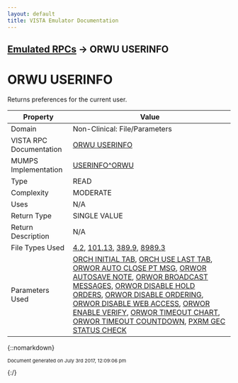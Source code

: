 ```yaml
---
layout: default
title: VISTA Emulator Documentation
---
```


## [Emulated RPCs](TableOfContents) &#8594; ORWU USERINFO
# ORWU USERINFO

Returns preferences for the current user.

Property | Value
--- | ---
Domain | Non-Clinical: File/Parameters
VISTA RPC Documentation | [ORWU USERINFO](../VISTARPC/ORWU_USERINFO)
MUMPS Implementation | [USERINFO^ORWU](http://code.osehra.org/dox/Routine_ORWU_source.html)
Type | READ
Complexity | MODERATE
Uses | N/A
Return Type | SINGLE VALUE
Return Description | N/A
File Types Used | [4.2](../VDM/Domain-4_2), [101.13](../VDM/Or_Cprs_Tabs-101_13), [389.9](../VDM/Station_Number_time_Sensitive-389_9), [8989.3](../VDM/Kernel_System_Parameters-8989_3)
Parameters Used | [ORCH INITIAL TAB](../Parameters/ORCH_INITIAL_TAB), [ORCH USE LAST TAB](../Parameters/ORCH_USE_LAST_TAB), [ORWOR AUTO CLOSE PT MSG](../Parameters/ORWOR_AUTO_CLOSE_PT_MSG), [ORWOR AUTOSAVE NOTE](../Parameters/ORWOR_AUTOSAVE_NOTE), [ORWOR BROADCAST MESSAGES](../Parameters/ORWOR_BROADCAST_MESSAGES), [ORWOR DISABLE HOLD ORDERS](../Parameters/ORWOR_DISABLE_HOLD_ORDERS), [ORWOR DISABLE ORDERING](../Parameters/ORWOR_DISABLE_ORDERING), [ORWOR DISABLE WEB ACCESS](../Parameters/ORWOR_DISABLE_WEB_ACCESS), [ORWOR ENABLE VERIFY](../Parameters/ORWOR_ENABLE_VERIFY), [ORWOR TIMEOUT CHART](../Parameters/ORWOR_TIMEOUT_CHART), [ORWOR TIMEOUT COUNTDOWN](../Parameters/ORWOR_TIMEOUT_COUNTDOWN), [PXRM GEC STATUS CHECK](../Parameters/PXRM_GEC_STATUS_CHECK)


{::nomarkdown} <br/><p style="font-size: 11px">Document generated on July 3rd 2017, 12:09:06 pm</p>{:/}